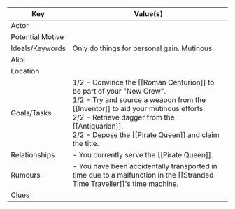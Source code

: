 | Key              | Value(s)                                                                                                                                                                                                                                                                |
| ---------------- | ----------------------------------------------------------------------------------------------------------------------------------------------------------------------------------------------------------------------------------------------------------------------- |
| Actor            |                                                                                                                                                                                                                                                                         |
| Potential Motive |                                                                                                                                                                                                                                                                         |
| Ideals/Keywords  | Only do things for personal gain. Mutinous.                                                                                                                                                                                                                             |
| Alibi            |                                                                                                                                                                                                                                                                         |
| Location         |                                                                                                                                                                                                                                                                         |
| Goals/Tasks      | 1/2 - Convince the [[Roman Centurion]] to be part of your "New Crew".<br>1/2 - Try and source a weapon from the [[Inventor]] to aid your mutinous efforts.<br>2/2 - Retrieve dagger from the [[Antiquarian]].<br>2/2 - Depose the [[Pirate Queen]] and claim the title. |
| Relationships    | - You currently serve the [[Pirate Queen]].                                                                                                                                                                                                                             |
| Rumours          | - You have been accidentally transported in time due to a malfunction in the [[Stranded Time Traveller]]'s time machine.                                                                                                                                                |
| Clues            |                                                                                                            